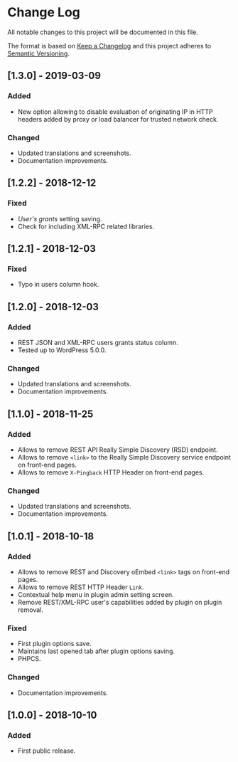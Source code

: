 # Change Log
All notable changes to this project will be documented in this file.

The format is based on [Keep a Changelog](http://keepachangelog.com/)
and this project adheres to [Semantic Versioning](http://semver.org/).

## [1.3.0] - 2019-03-09
### Added
 - New option allowing to disable evaluation of originating IP in HTTP headers added by proxy or load balancer for trusted network check.

### Changed
 - Updated translations and screenshots.
 - Documentation improvements.

## [1.2.2] - 2018-12-12
### Fixed
 - _User's grants_ setting saving.
 - Check for including XML-RPC related libraries.

## [1.2.1] - 2018-12-03
### Fixed
 - Typo in users column hook.

## [1.2.0] - 2018-12-03
### Added
 - REST JSON and XML-RPC users grants status column.
 - Tested up to WordPress 5.0.0.

### Changed
 - Updated translations and screenshots.
 - Documentation improvements.

## [1.1.0] - 2018-11-25
### Added
 - Allows to remove REST API Really Simple Discovery (RSD) endpoint.
 - Allows to remove `<link>` to the Really Simple Discovery service endpoint on front-end pages.
 - Allows to remove `X-Pingback` HTTP Header on front-end pages.

### Changed
 - Updated translations and screenshots.
 - Documentation improvements.

## [1.0.1] - 2018-10-18
### Added
 - Allows to remove REST and Discovery oEmbed `<link>` tags on front-end pages.
 - Allows to remove REST HTTP Header `Link`.
 - Contextual help menu in plugin admin setting screen.
 - Remove REST/XML-RPC user's capabilities added by plugin on plugin removal.

### Fixed
 - First plugin options save.
 - Maintains last opened tab after plugin options saving.
 - PHPCS.

### Changed
 - Documentation improvements.

## [1.0.0] - 2018-10-10
### Added
 - First public release.
